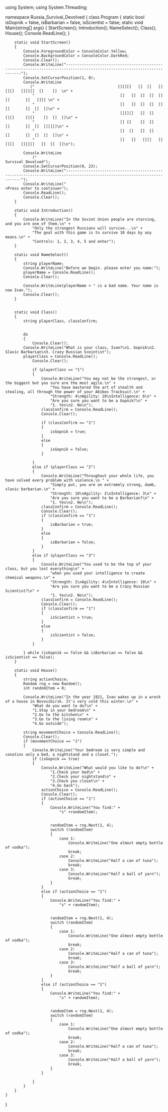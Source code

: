 using System;
using System.Threading;

namespace Russia_Survival_Devolved
{
    class Program
    {
        static bool isGopnik = false, isBarbarian = false, isScientist = false;
        static void Main(string[] args)
        {
            StartScreen();
            Introduction();
            NameSelect();
            Class();
            House();
            Console.ReadLine();
        }


        static void StartScreen()
        {
            Console.ForegroundColor = ConsoleColor.Yellow;
            Console.BackgroundColor = ConsoleColor.DarkRed;
            Console.Clear();
            Console.WriteLine("------------------------------------------------------------------------------------------------------------------------");
            Console.SetCursorPosition(1, 8);
            Console.WriteLine
               ("                                     [][][]   []  []   [][][]   [][][]  []    []  \n" +
                "                                      []   []  []  []  []       []       []   [][] \n" +
                "                                      []   []  []  []  []       []       []  []  []\n" +
                "                                      [][][]   []  []   [][]     [][]    []  []  []\n" +
                "                                      [] []    []  []       []       []  []  [][][]\n" +
                "                                      []  []   []  []       []       []  []  []  []\n" +
                "                                      []   []   [][]   [][][]   [][][]   []  []  []\n");

            Console.WriteLine
                ("                                                    Survival Devolved");
            Console.SetCursorPosition(0, 23);
            Console.WriteLine("------------------------------------------------------------------------------------------------------------------------");
            Console.WriteLine("                                                <Press enter to continue>");
            Console.ReadLine();
            Console.Clear();
        }

        static void Introduction()
        {
            Console.WriteLine("In the Soviet Union people are starving, and you are one of them.\n" +
                "Only the strongest Russians will survive...\n" +
                "The goal with this game is to survive 10 days by any means.\n" +
                "Controls: 1, 2, 3, 4, 5 and enter");
        }

        static void NameSelect()
        {
            string playerName;
            Console.WriteLine("Before we begin. please enter you name:");
            playerName = Console.ReadLine();
            Console.Clear();

            Console.WriteLine(playerName + " is a bad name. Your name is now Ivan.");
            Console.Clear();
        }


        static void Class()
        {
            string playerClass, classConfirm;
            

            do
            {
                Console.Clear();
            Console.WriteLine("What is your class, Ivan?\n1. Gopnik\n2. Slavic Barbarian\n3. Crazy Russian Sceintist");
            playerClass = Console.ReadLine();
                Console.Clear();

                if (playerClass == "1")
                {
                    Console.WriteLine("You may not be the strongest, or the biggest but you sure are the most agile.\n" +
                        "You have mastered the art of stealth and stealing, all through the power of your Abibos Tracksuit.\n" +
                        "Strength: 4\nAgility: 10\nIntelligence: 6\n" +
                        "Are you sure you want to be a Gopnik?\n" +
                        "1. Yes\n2. No\n");
                    classConfirm = Console.ReadLine();
                    Console.Clear();
                    
                    if (classConfirm == "1")
                    {
                        isGopnik = true;
                    }
                    else
                    {
                        isGopnik = false;
                    }

                }
                else if (playerClass == "2")
                {
                    Console.WriteLine("Throughout your whole life, you have solved every problem with violence.\n " +
                        "Simply put, you are an extremely strong, dumb, slavic barbarian.\n" +
                        "Strength: 10\nAgility: 2\nIntelligence: 3\n" +
                        "Are you sure you want to be a Barbarian?\n" +
                        "1. Yes\n2. No\n");
                    classConfirm = Console.ReadLine();
                    Console.Clear();
                    if (classConfirm == "1")
                    {
                        isBarbarian = true;
                    }
                    else
                    {
                        isBarbarian = false;
                    }
                }
                else if (playerClass == "3")
                {
                    Console.WriteLine("You used to be the top of your class, but you lost everything\n" +
                        "when you used your intelligence to create chemical weapons.\n" +
                        "Strength: 2\nAgility: 4\nIntelligence: 10\n" +
                        "Are you sure you want to be a Crazy Russian Scientist?\n" +
                        "1. Yes\n2. No\n");
                    classConfirm = Console.ReadLine();
                    Console.Clear();
                    if (classConfirm == "1")
                    {
                        isScientist = true;
                    }
                    else
                    {
                        isScientist = false;
                    }
                }

            } while (isGopnik == false && isBarbarian == false && isScientist == false); 
        }
        
        static void House()
        {
            string actionChoice;
            Random rng = new Random();
            int randomItem = 0;

            Console.WriteLine("In the year 1921, Ivan wakes up in a wreck of a house in Novosibirsk. It's very cold this winter.\n" +
                "What do you want to do?\n" +
                "1.Stay in your bedroom\n" +
                "2.Go to the kitchen\n" +
                "3.Go to the living room\n" +
                "4.Go outside");
            
            string movementChoice = Console.ReadLine();
            Console.Clear();
            if (movementChoice == "1")
            {
                Console.WriteLine("Your bedroom is very simple and conatins only a bed, a nightstand and a closet.");
                if (isGopnik == true)
                {
                    Console.WriteLine("What would you like to do?\n" +
                        "1.Check your bed\n" +
                        "2.Check your nightstand\n" +
                        "3.Check you closet\n" +
                        "4.Go back");
                    actionChoice = Console.ReadLine();
                    Console.Clear();
                    if (actionChoice == "1")
                    {
                        Console.WriteLine("You find:" +
                            "s" +randomItem);

                            
                        randomItem = rng.Next(1, 4);
                        switch (randomItem)
                        {
                            case 1:
                                Console.WriteLine("One almost empty bottle of vodka");
                                break;
                            case 2:
                                Console.WriteLine("Half a can of tuna");
                                break;
                            case 3:
                                Console.WriteLine("Half a ball of yarn");
                                break;
                        }
                    }
                    else if (actionChoice == "1")
                    {
                        Console.WriteLine("You find:" +
                            "s" + randomItem);


                        randomItem = rng.Next(1, 4);
                        switch (randomItem)
                        {
                            case 1:
                                Console.WriteLine("One almost empty bottle of vodka");
                                break;
                            case 2:
                                Console.WriteLine("Half a can of tuna");
                                break;
                            case 3:
                                Console.WriteLine("Half a ball of yarn");
                                break;
                        }
                    }
                    else if (actionChoice == "1")
                    {
                        Console.WriteLine("You find:" +
                            "s" + randomItem);


                        randomItem = rng.Next(1, 4);
                        switch (randomItem)
                        {
                            case 1:
                                Console.WriteLine("One almost empty bottle of vodka");
                                break;
                            case 2:
                                Console.WriteLine("Half a can of tuna");
                                break;
                            case 3:
                                Console.WriteLine("Half a ball of yarn");
                                break;
                        }
                    }

                }
            }
        }
    }
}
